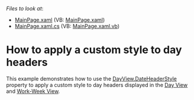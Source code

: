 <!-- default file list -->
*Files to look at*:

* [MainPage.xaml](./CS/SilverlightApplication1/MainPage.xaml) (VB: [MainPage.xaml](./VB/SilverlightApplication1/MainPage.xaml))
* [MainPage.xaml.cs](./CS/SilverlightApplication1/MainPage.xaml.cs) (VB: [MainPage.xaml.vb](./VB/SilverlightApplication1/MainPage.xaml.vb))
<!-- default file list end -->
# How to apply a custom style to day headers


<p>This example demonstrates how to use the <a href="http://documentation.devexpress.com/#Silverlight/DevExpressXpfSchedulerDayView_DateHeaderStyletopic"><u>DayView.DateHeaderStyle</u></a> property to apply a custom style to day headers displayed in the <a href="http://documentation.devexpress.com/#Silverlight/CustomDocument5737"><u>Day View</u></a> and <a href="http://documentation.devexpress.com/#Silverlight/CustomDocument5738"><u>Work-Week View</u></a>.</p>

<br/>


